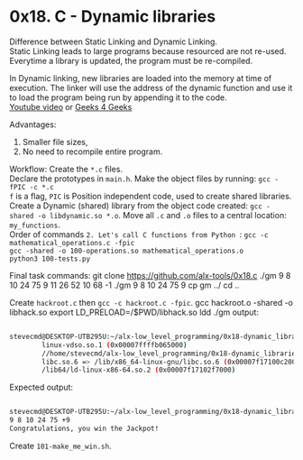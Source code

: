 # 0x18. C - Dynamic libraries 

Difference between Static Linking and Dynamic Linking. <br />
Static Linking leads to large programs because resourced are not re-used. <br />
Everytime a library is updated, the program must be re-compiled. <br />

In Dynamic linking, new libraries are loaded into the memory at time of execution.
The linker will use the address of the dynamic function and use it to load the program being run
by appending it to the code. <br />
[Youtube video](https://www.youtube.com/watch?v=eW5he5uFBNM&ab_channel=HowTo) or 
[Geeks 4 Geeks](https://www.geeksforgeeks.org/static-and-dynamic-linking-in-operating-systems/)

Advantages:
1. Smaller file sizes, <br />
2. No need to recompile entire program.

Workflow:
Create the `*.c` files. <br />
Declare the prototypes in `main.h`.
Make the object files by running: `gcc -fPIC -c *.c` <br />
`f` is a flag, `PIC` is Position independent code, used to create shared libraries. <be />
Create a Dynamic (shared) library from the object code created: `gcc -shared -o libdynamic.so *.o`.
Move all `.c` and `.o` files to a central location: `my_functions`.
<br />
Order of commands `2. Let's call C functions from Python `:
`gcc -c mathematical_operations.c -fpic` <br />
`gcc -shared -o 100-operations.so mathematical_operations.o` <br />
`python3 100-tests.py`

Final task commands:
git clone https://github.com/alx-tools/0x18.c
./gm 9 8 10 24 75 9 11 26 52 10 68 -1
./gm 9 8 10 24 75 9
cp gm ../
cd ..

Create `hackroot.c` then `gcc -c hackroot.c -fpic`.
gcc hackroot.o -shared -o libhack.so
export LD_PRELOAD=/$PWD/libhack.so 
ldd ./gm
output:
```sh

stevecmd@DESKTOP-UTB295U:~/alx-low_level_programming/0x18-dynamic_libraries$ ldd ./gm
        linux-vdso.so.1 (0x00007ffffb065000)
        //home/stevecmd/alx-low_level_programming/0x18-dynamic_libraries/libhack.so (0x00007f17102f0000)
        libc.so.6 => /lib/x86_64-linux-gnu/libc.so.6 (0x00007f17100c2000)
        /lib64/ld-linux-x86-64.so.2 (0x00007f17102f7000)

```
Expected output:
```sh

stevecmd@DESKTOP-UTB295U:~/alx-low_level_programming/0x18-dynamic_libraries$ ./gm 9 8 10 24 75 9
9 8 10 24 75 +9
Congratulations, you win the Jackpot!

```
Create `101-make_me_win.sh`.